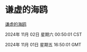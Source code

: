 # 谦虚的海鸥
[谦虚的海鸥](http://219.139.197.74:56308/qxdho/course/base/hotlink/index.php)

2024年 11月 02日 星期六 00:50:01 CST

2024年 11月 01日 星期五 16:50:01 GMT
